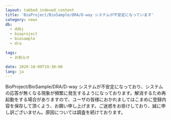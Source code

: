 ```yaml
---
layout: tabbed_indexed_content
title: 'BioProject/BioSample/DRA/D-way システムが不安定になっています'
category: news
db:
  - ddbj
  - bioproject
  - biosample
  - dra

tags:
  - お知らせ

date: 2020-10-09T19:30:00
lang: ja
---
```


<p>BioProject/BioSample/DRA/D-way システムが不安定になっており、システムの応答が無くなる現象が頻繁に発生するようになっております。解消するため再起動をする場合がありますので、ユーザの皆様におかれましてはこまめに登録内容を保存して頂くよう、お願い申し上げます。ご迷惑をお掛けしており、誠に申し訳ございません。原因については調査を続けております。</p>
